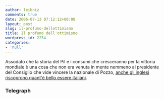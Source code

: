 ```yaml
---
author: leibniz
comments: true
date: 2006-07-13 07:12:12+00:00
layout: post
slug: il-profumo-dellottimismo
title: Il profumo dell'ottimismo
wordpress_id: 2254
categories:
- 'null'
---
```


Assodato che la storia del Pil e i consumi che cresceranno per la vittoria mondiale è una cosa che non era venuta in mente nemmeno al presidente del Consiglio che vide vincere la nazionale di Pozzo, [anche gli inglesi riscoprono quant'è bello essere italiani](http://www.telegraph.co.uk/arts/main.jhtml;jsessionid=SNSMS0FQLTC3TQFIQMGSFFOAVCBQWIV0?xml=/arts/2006/07/07/ftdolce07.xml).

### Telegraph
